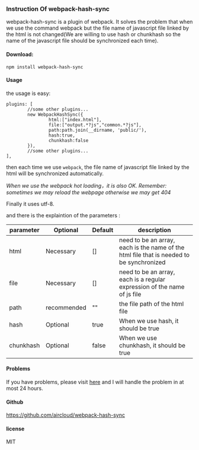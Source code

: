 ### Instruction Of webpack-hash-sync

webpack-hash-sync is a plugin of webpack. It solves the problem that when we use the command webpack but the file name of javascript file linked by the html is not changed(We are willing to use hash or chunkhash so the name of the javascript file should be synchronized each time).

#### Download:

```
npm install webpack-hash-sync
```

#### Usage

the usage is easy:

```
plugins: [
        //some other plugins...
        new WebpackHashSync({
	      		html:["index.html"],
	            file:["output.*?js","common.*?js"],
	            path:path.join(__dirname, 'public/'),
	            hash:true,
	            chunkhash:false
        }),
        //some other plugins...
],
```

then each time we use `webpack`, the file name of javascript file linked by the html will be synchronized automatically.

*When we use the webpack hot loading，it is also OK. Remember: sometimes we may reload the webpage otherwise we may get 404*

Finally it uses utf-8.

and there is the explaintion of the parameters :

| parameter | Optional | Default | description |
| ------| ------ | ------ | ------ |
| html | Necessary | [] | need to be an array, each is the name of the html file that is needed to be synchronized
| file | Necessary | [] | need to be an array, each is a regular expression of the name of js file |
| path | recommended | "" | the file path of the html file |
| hash | Optional | true | When we use hash, it should be true| 
| chunkhash | Optional | false | When we use chunkhash, it should be true| 


#### Problems

If you have problems, please visit [here](https://github.com/aircloud/webpack-hash-sync/issues) and I will handle the problem in at most 24 hours.

#### Github

https://github.com/aircloud/webpack-hash-sync

#### license

MIT
